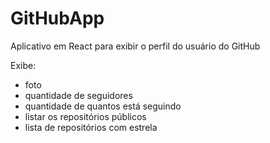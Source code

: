 # GitHubApp

Aplicativo em React para exibir o perfil do usuário do GitHub

Exibe:
  - foto
  - quantidade de seguidores
  - quantidade de quantos está seguindo
  - listar os repositórios públicos 
  - lista de repositórios com estrela

